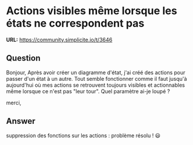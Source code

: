 # Actions visibles même lorsque les états ne correspondent pas

**URL:** https://community.simplicite.io/t/3646

## Question
Bonjour, 
Après avoir créer un diagramme d'état, j'ai créé des actions pour passer d'un état à un autre. 
Tout semble fonctionner comme il faut jusqu'à aujourd'hui où mes actions se retrouvent toujours visibles et actionnables même lorsque ce n'est pas "leur tour".
Quel paramètre ai-je loupé ? 

merci,

## Answer
suppression des fonctions sur les actions : problème résolu ! :smiley:
